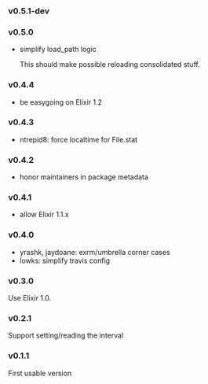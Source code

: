 ### v0.5.1-dev

### v0.5.0
* simplify load_path logic

  This should make possible reloading consolidated stuff.

### v0.4.4
* be easygoing on Elixir 1.2

### v0.4.3
* ntrepid8: force localtime for File.stat

### v0.4.2
* honor maintainers in package metadata

### v0.4.1
* allow Elixir 1.1.x

### v0.4.0
* yrashk, jaydoane: exrm/umbrella corner cases
* lowks: simplify travis config 


### v0.3.0
Use Elixir 1.0.

### v0.2.1
Support setting/reading the interval

### v0.1.1
First usable version

